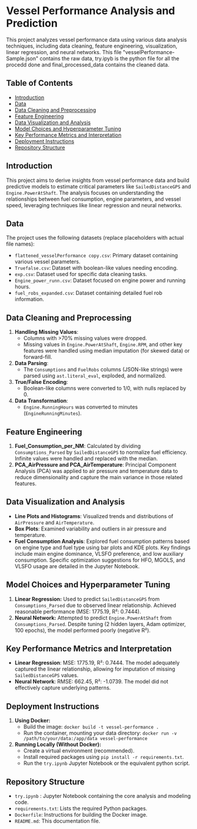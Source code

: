 # Vessel Performance Analysis and Prediction

This project analyzes vessel performance data using various data analysis techniques, including data cleaning, feature engineering, visualization, linear regression, and neural networks. This file "vesselPerformance-Sample.json" contains the raw data, try.ipyb is the python file for all the procedd done and final_processed_data contains the cleaned data.

## Table of Contents

* [Introduction](#introduction)
* [Data](#data)
* [Data Cleaning and Preprocessing](#data-cleaning-and-preprocessing)
* [Feature Engineering](#feature-engineering)
* [Data Visualization and Analysis](#data-visualization-and-analysis)
* [Model Choices and Hyperparameter Tuning](#model-choices-and-hyperparameter-tuning)
* [Key Performance Metrics and Interpretation](#key-performance-metrics-and-interpretation)
* [Deployment Instructions](#deployment-instructions)
* [Repository Structure](#repository-structure)


## Introduction

This project aims to derive insights from vessel performance data and build predictive models to estimate critical parameters like `SailedDistanceGPS` and `Engine.PowerAtShaft`. The analysis focuses on understanding the relationships between fuel consumption, engine parameters, and vessel speed, leveraging techniques like linear regression and neural networks.

## Data

The project uses the following datasets (replace placeholders with actual file names):

* `flattened_vesselPerformance copy.csv`: Primary dataset containing various vessel parameters.
* `Truefalse.csv`: Dataset with boolean-like values needing encoding.
* `exp.csv`: Dataset used for specific data cleaning tasks.
* `Engine_power_runn.csv`: Dataset focused on engine power and running hours.
* `fuel_robs_expanded.csv`: Dataset containing detailed fuel rob information.

## Data Cleaning and Preprocessing

1. **Handling Missing Values**:
   - Columns with >70% missing values were dropped.
   - Missing values in `Engine.PowerAtShaft`, `Engine.RPM`, and other key features were handled using median imputation (for skewed data) or forward-fill.
2. **Data Parsing**:
   - The `Consumptions` and `FuelRobs` columns (JSON-like strings) were parsed using `ast.literal_eval`, exploded, and normalized.
3. **True/False Encoding**:
   - Boolean-like columns were converted to 1/0, with nulls replaced by 0.
4. **Data Transformation**:
   - `Engine.RunningHours` was converted to minutes (`EngineRunningMinutes`).

## Feature Engineering

1. **Fuel_Consumption_per_NM**: Calculated by dividing `Consumptions_Parsed` by `SailedDistanceGPS` to normalize fuel efficiency. Infinite values were handled and replaced with the median.
2. **PCA_AirPressure and PCA_AirTemperature**: Principal Component Analysis (PCA) was applied to air pressure and temperature data to reduce dimensionality and capture the main variance in those related features.


## Data Visualization and Analysis

* **Line Plots and Histograms**: Visualized trends and distributions of `AirPressure` and `AirTemperature`.
* **Box Plots**: Examined variability and outliers in air pressure and temperature.
* **Fuel Consumption Analysis**: Explored fuel consumption patterns based on engine type and fuel type using bar plots and KDE plots.  Key findings include main engine dominance, VLSFO preference, and low auxiliary consumption.  Specific optimization suggestions for HFO, MGOLS, and VLSFO usage are detailed in the Jupyter Notebook. 

## Model Choices and Hyperparameter Tuning

1. **Linear Regression:**  Used to predict `SailedDistanceGPS` from `Consumptions_Parsed` due to observed linear relationship.  Achieved reasonable performance (MSE: 1775.19, R²: 0.7444).
2. **Neural Network:** Attempted to predict `Engine.PowerAtShaft` from `Consumptions_Parsed`.  Despite tuning (2 hidden layers, Adam optimizer, 100 epochs), the model performed poorly (negative R²).

## Key Performance Metrics and Interpretation

* **Linear Regression**: MSE: 1775.19, R²: 0.7444.  The model adequately captured the linear relationship, allowing for imputation of missing `SailedDistanceGPS` values.
* **Neural Network**: RMSE: 662.45, R²: -1.0739. The model did not effectively capture underlying patterns.

## Deployment Instructions

1. **Using Docker:**
    * Build the image: `docker build -t vessel-performance .`
    * Run the container, mounting your data directory: `docker run -v /path/to/your/data:/app/data vessel-performance`
2. **Running Locally (Without Docker):**
    * Create a virtual environment (recommended).
    * Install required packages using `pip install -r requirements.txt`.
    * Run the `try.ipynb` Jupyter Notebook or the equivalent python script.

## Repository Structure

* `try.ipynb` : Jupyter Notebook containing the core analysis and modeling code.
* `requirements.txt`: Lists the required Python packages.
* `Dockerfile`: Instructions for building the Docker image.
* `README.md`: This documentation file.


